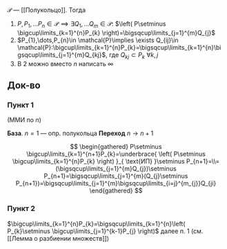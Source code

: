 $\mathcal{P}$ — [[Полукольцо]]. Тогда 
1. $P,P_{1},\dots P_{n}\in \mathcal{P}\implies \exists Q_{1},\dots Q_{m}\in \mathcal{P}:$ $\left( P\setminus \bigcup\limits_{k=1}^{n}P_{k} \right)=\bigsqcup\limits_{j=1}^{m}Q_{j}$
2. $P_{1},\dots,P_{n}\in \mathcal{P}\implies \exists Q_{ij}\in \mathcal{P}:\bigcup\limits_{k=1}^{n}P_{k}=\bigsqcup\limits_{k=1}^{n}\bigsqcup\limits_{j=1}^{m}Q_{kj}$, где $Q_{kj}\subset P_{k}\ \forall k, j$
3. В 2 можно вместо $n$ написать $\infty$
## Док-во
### Пункт 1

(ММИ по $n$)

**База**. $n=1$ — опр. полукольца
**Переход** $n\to n+1$

$$
\begin{gathered}
P\setminus \bigcup\limits_{k=1}^{n+1}P_{k}=\underbrace{ \left( P\setminus \bigcup\limits_{k=1}^{n}P_{k} \right) }_{ \text{ИП} }\setminus P_{n+1}=\\=(\bigsqcup\limits_{j=1}^{m}Q_{j})\setminus P_{n+1}=\bigsqcup\limits_{j=1}^{m}(Q_{j}\setminus P_{n+1})=\bigsqcup\limits_{j=1}^{m}\bigsqcup\limits_{i=j}^{m_{j}}Q_{ji}
\end{gathered}
$$
### Пункт 2

$\bigcup\limits_{k=1}^{n}P_{k}=\bigsqcup\limits_{k=1}^{n}\left( P_{k}\setminus \bigcup\limits_{j=1}^{k-1}P_{j} \right)$ далее п. 1 (см. [[Лемма о разбиении множеств]])